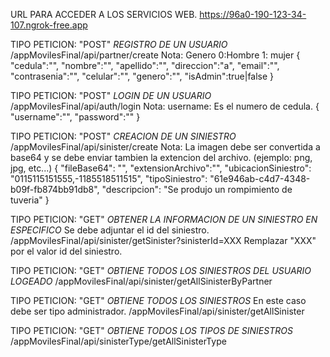 URL PARA ACCEDER A LOS SERVICIOS WEB.
https://96a0-190-123-34-107.ngrok-free.app

TIPO PETICION: "POST"
*REGISTRO DE UN USUARIO*
/appMovilesFinal/api/partner/create
Nota: Genero 0:Hombre 1: mujer
{
    "cedula":"",
    "nombre":"",
    "apellido":"",
    "direccion":"a",
    "email":"",
    "contrasenia":"",
    "celular":"",
    "genero":"",
    "isAdmin":true|false
}

TIPO PETICION: "POST"
*LOGIN DE UN USUARIO*
/appMovilesFinal/api/auth/login
Nota: username: Es el numero de cedula.
{
    "username":"",
    "password":"" 
}

TIPO PETICION: "POST"
*CREACION DE UN SINIESTRO*
/appMovilesFinal/api/sinister/create
Nota: La imagen debe ser convertida a base64 y se debe enviar tambien la extencion del archivo. (ejemplo: png, jpg, etc...)
{
    "fileBase64": "",
    "extensionArchivo":"",
    "ubicacionSiniestro": "0115115151555,-1185518511515",
    "tipoSiniestro": "61e946ab-c4d7-4348-b09f-fb874bb91db8",
    "descripcion": "Se produjo un rompimiento de tuveria"
}

TIPO PETICION: "GET"
*OBTENER LA INFORMACION DE UN SINIESTRO EN ESPECIFICO* Se debe adjuntar el id del siniestro.
/appMovilesFinal/api/sinister/getSinister?sinisterId=XXX
Remplazar "XXX" por el valor id del siniestro.

TIPO PETICION: "GET"
*OBTIENE TODOS LOS SINIESTROS DEL USUARIO LOGEADO*
/appMovilesFinal/api/sinister/getAllSinisterByPartner

TIPO PETICION: "GET"
*OBTIENE TODOS LOS SINIESTROS* En este caso debe ser tipo administrador.
/appMovilesFinal/api/sinister/getAllSinister

TIPO PETICION: "GET"
*OBTIENE TODOS LOS TIPOS DE SINIESTROS*
/appMovilesFinal/api/sinisterType/getAllSinisterType
